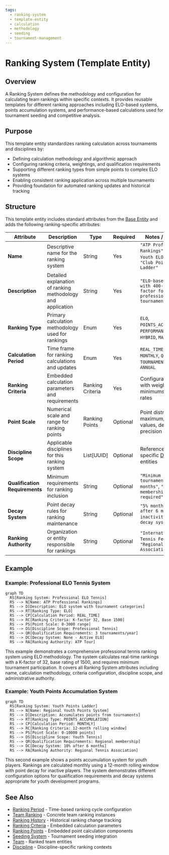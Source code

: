 ```yaml
---
tags:
  - ranking-system
  - template-entity
  - calculation
  - methodology
  - seeding
  - tournament-management
---
```


# Ranking System (Template Entity)

## Overview

A Ranking System defines the methodology and configuration for calculating team rankings within
specific contexts. It provides reusable templates for different ranking approaches including
ELO-based systems, points accumulation systems, and performance-based calculations used for
tournament seeding and competitive analysis.

## Purpose

This template entity standardizes ranking calculation across tournaments and disciplines by:

- Defining calculation methodology and algorithmic approach
- Configuring ranking criteria, weightings, and qualification requirements
- Supporting different ranking types from simple points to complex ELO systems
- Enabling consistent ranking application across multiple tournaments
- Providing foundation for automated ranking updates and historical tracking

## Structure

This template entity includes standard attributes from the [Base Entity](../foundation/base_entity.md)
and adds the following ranking-specific attributes:

| Attribute | Description | Type | Required | Notes / Example |
|-----------|-------------|------|----------|-----------------|
| **Name** | Descriptive name for the ranking system | String | Yes | `"ATP Professional Rankings"`, `"Regional Youth ELO System"`, `"Club Points Ladder"` |
| **Description** | Detailed explanation of ranking methodology and application | String | Yes | `"ELO-based system with 400-point K-factor for professional tennis tournaments"` |
| **Ranking Type** | Primary calculation methodology used for rankings | Enum | Yes | `ELO`, `POINTS_ACCUMULATION`, `PERFORMANCE_BASED`, `HYBRID`, `MANUAL` |
| **Calculation Period** | Time frame for ranking calculations and updates | Enum | Yes | `REAL_TIME`, `WEEKLY`, `MONTHLY`, `QUARTERLY`, `TOURNAMENT_BASED`, `ANNUAL` |
| **Ranking Criteria** | Embedded calculation parameters and requirements | Ranking Criteria | Yes | Configuration object with weights, minimums, decay rates |
| **Point Scale** | Numerical scale and range for ranking points | Ranking Points | Optional | Point distribution, maximum/minimum values, decimal precision |
| **Discipline Scope** | Applicable disciplines for this ranking system | List[UUID] | Optional | References to specific [Discipline](../discipline/README.md) entities |
| **Qualification Requirements** | Minimum requirements for ranking inclusion | String | Optional | `"Minimum 5 tournaments in 12 months"`, `"Active membership required"` |
| **Decay System** | Point decay rules for ranking maintenance | String | Optional | `"5% monthly decay after 6 months inactivity"`, `"No decay system"` |
| **Ranking Authority** | Organization or entity responsible for rankings | String | Optional | `"International Tennis Federation"`, `"Regional Chess Association"` |

## Example

### Example: Professional ELO Tennis System

```mermaid
graph TD
  RS[Ranking System: Professional ELO Tennis]
  RS --> N[Name: ATP Professional Rankings]
  RS --> D[Description: ELO system with tournament categories]
  RS --> RT[Ranking Type: ELO]
  RS --> CP[Calculation Period: REAL_TIME]
  RS --> RC[Ranking Criteria: K-factor 32, Base 1500]
  RS --> PS[Point Scale: 0-3000 range]
  RS --> DS[Discipline Scope: Professional Tennis]
  RS --> QR[Qualification Requirements: 3 tournaments/year]
  RS --> DC[Decay System: None - Active ELO]
  RS --> RA[Ranking Authority: ATP Tour]
```

This example demonstrates a comprehensive professional tennis ranking system using ELO methodology.
The system calculates real-time rankings with a K-factor of 32, base rating of 1500, and requires
minimum tournament participation. It covers all Ranking System attributes including name, calculation
methodology, criteria configuration, discipline scope, and administrative authority.

### Example: Youth Points Accumulation System

```mermaid
graph TD
  RS[Ranking System: Youth Points Ladder]
  RS --> N[Name: Regional Youth Points System]
  RS --> D[Description: Accumulates points from tournaments]
  RS --> RT[Ranking Type: POINTS_ACCUMULATION]
  RS --> CP[Calculation Period: MONTHLY]
  RS --> RC[Ranking Criteria: 12-month rolling window]
  RS --> PS[Point Scale: 0-10000 points]
  RS --> DS[Discipline Scope: Youth Tennis]
  RS --> QR[Qualification Requirements: Regional membership]
  RS --> DC[Decay System: 10% after 6 months]
  RS --> RA[Ranking Authority: Regional Tennis Association]
```

This second example shows a points accumulation system for youth players. Rankings are calculated
monthly using a 12-month rolling window with point decay for inactive players. The system demonstrates
different configuration options for qualification requirements and decay systems appropriate for youth
development programs.

## See Also

- [Ranking Period](period.md) - Time-based ranking cycle configuration
- [Team Ranking](team.md) - Concrete team ranking instances
- [Ranking History](history.md) - Historical ranking change tracking
- [Ranking Criteria](criteria.md) - Embedded calculation parameters
- [Ranking Points](points.md) - Embedded point calculation components
- [Seeding System](../discipline/stage/seeding_system.md) - Tournament seeding integration
- [Team](../team/team.md) - Ranked team entities
- [Discipline](../discipline/README.md) - Discipline-specific ranking contexts
